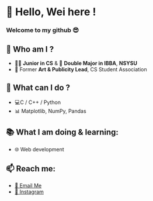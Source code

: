 # 💪 Hello, Wei here ! 
### Welcome to my github 😎
## 🤔 Who am I ? 
- 👨‍💻 **Junior in CS** & 💼 **Double Major in IBBA**, **NSYSU**
- 🎨 Former **Art & Publicity Lead**, CS Student Association
## 👀 What can I do ?
- 💻C / C++ / Python
- 📊 Matplotlib, NumPy, Pandas
## 📚 What I am doing & learning:
- 🌐 Web development
## 📫 Reach me:
- [📧 Email Me](mailto:nt1600altis@gmail.com)
- [📸 Instagram](https://www.instagram.com/weichenli05/)


<!--
**WeiChen80percent/WeiChen80percent** is a ✨ _special_ ✨ repository because its `README.md` (this file) appears on your GitHub profile.

